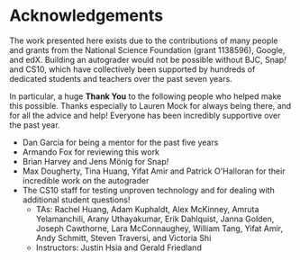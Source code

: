 # Acknowledgements

The work presented here exists due to the contributions of many people and grants from the National Science Foundation (grant 1138596), Google, and edX. Building an autograder would not be possible without BJC, Snap<em>!</em> and CS10, which have collectively been supported by hundreds of dedicated students and teachers over the past seven years.

In particular, a huge **Thank You** to the following people who helped make this possible. Thanks especially to Lauren Mock for always being there, and for all the advice and help! Everyone has been incredibly supportive over the past year.

* Dan Garcia for being a mentor for the past five years
* Armando Fox for reviewing this work
* Brian Harvey and Jens Mönig for Snap<em>!</em>
* Max Dougherty, Tina Huang, Yifat Amir and Patrick O'Halloran for their incredible work on the autograder
* The CS10 staff for testing unproven technology and for dealing with additional student questions!
	* TAs: Rachel Huang, Adam Kuphaldt, Alex McKinney, Amruta Yelamanchili, Arany Uthayakumar, Erik Dahlquist, Janna Golden, Joseph Cawthorne, Lara McConnaughey, William Tang, Yifat Amir, Andy Schmitt, Steven Traversi, and Victoria Shi
	* Instructors: Justin Hsia and Gerald Friedland
